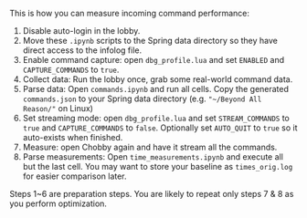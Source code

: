 This is how you can measure incoming command performance:
1. Disable auto-login in the lobby.
2. Move these `.ipynb` scripts to the Spring data directory so they have direct access to the infolog file.
3. Enable command capture: open `dbg_profile.lua` and set `ENABLED` and `CAPTURE_COMMANDS` to `true`.
4. Collect data: Run the lobby once, grab some real-world command data.
5. Parse data: Open `commands.ipynb` and run all cells. Copy the generated `commands.json` to your Spring data directory (e.g. `"~/Beyond All Reason/"` on Linux)
6. Set streaming mode: open `dbg_profile.lua` and set `STREAM_COMMANDS` to `true` and `CAPTURE_COMMANDS` to `false`. Optionally set `AUTO_QUIT` to `true` so it auto-exists when finished.
7. Measure: open Chobby again and have it stream all the commands.
8. Parse measurements: Open `time_measurements.ipynb` and execute all but the last cell. You may want to store your baseline as `times_orig.log` for easier comparison later.

Steps 1~6 are preparation steps. You are likely to repeat only steps 7 & 8 as you perform optimization.
